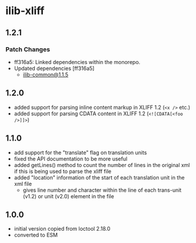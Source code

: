# ilib-xliff

## 1.2.1

### Patch Changes

- ff316a5: Linked dependencies within the monorepo.
- Updated dependencies [ff316a5]
  - ilib-common@1.1.5

## 1.2.0

- added support for parsing inline content markup in XLIFF 1.2 (`<x />` etc.)
- added support for parsing CDATA content in XLIFF 1.2 (`<![CDATA[<foo />]]>`)

## 1.1.0

- add support for the "translate" flag on translation units
- fixed the API documentation to be more useful
- added getLines() method to count the number of lines in the original
  xml if this is being used to parse the xliff file
- added "location" information of the start of each translation unit
  in the xml file
  - gives line number and character within the line of each
    trans-unit (v1.2) or unit (v2.0) element in the file

## 1.0.0

- initial version copied from loctool 2.18.0
- converted to ESM
